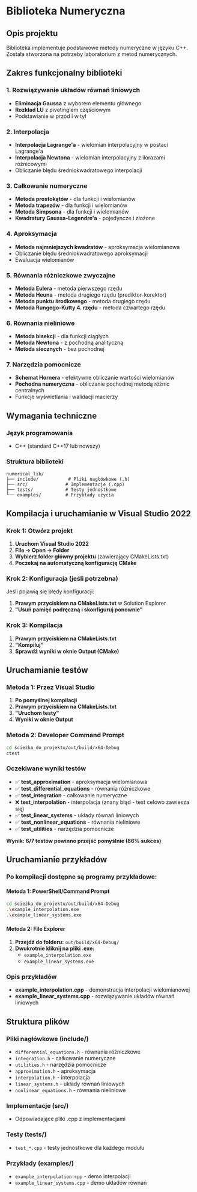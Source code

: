 # Biblioteka Numeryczna

## Opis projektu
Biblioteka implementuje podstawowe metody numeryczne w języku C++. Została stworzona na potrzeby laboratorium z metod numerycznych.

## Zakres funkcjonalny biblioteki

### 1. Rozwiązywanie układów równań liniowych
- **Eliminacja Gaussa** z wyborem elementu głównego
- **Rozkład LU** z pivotingiem częściowym
- Podstawianie w przód i w tył

### 2. Interpolacja
- **Interpolacja Lagrange'a** - wielomian interpolacyjny w postaci Lagrange'a
- **Interpolacja Newtona** - wielomian interpolacyjny z ilorazami różnicowymi
- Obliczanie błędu średniokwadratowego interpolacji

### 3. Całkowanie numeryczne
- **Metoda prostokątów** - dla funkcji i wielomianów
- **Metoda trapezów** - dla funkcji i wielomianów
- **Metoda Simpsona** - dla funkcji i wielomianów
- **Kwadratury Gaussa-Legendre'a** - pojedyncze i złożone

### 4. Aproksymacja
- **Metoda najmniejszych kwadratów** - aproksymacja wielomianowa
- Obliczanie błędu średniokwadratowego aproksymacji
- Ewaluacja wielomianów

### 5. Równania różniczkowe zwyczajne
- **Metoda Eulera** - metoda pierwszego rzędu
- **Metoda Heuna** - metoda drugiego rzędu (prediktor-korektor)
- **Metoda punktu środkowego** - metoda drugiego rzędu
- **Metoda Rungego-Kutty 4. rzędu** - metoda czwartego rzędu

### 6. Równania nieliniowe
- **Metoda bisekcji** - dla funkcji ciągłych
- **Metoda Newtona** - z pochodną analityczną
- **Metoda siecznych** - bez pochodnej

### 7. Narzędzia pomocnicze
- **Schemat Hornera** - efektywne obliczanie wartości wielomianów
- **Pochodna numeryczna** - obliczanie pochodnej metodą różnic centralnych
- Funkcje wyświetlania i walidacji macierzy

## Wymagania techniczne

### Język programowania
- C++ (standard C++17 lub nowszy)

### Struktura biblioteki
```
numerical_lib/
├── include/           # Pliki nagłówkowe (.h)
├── src/              # Implementacje (.cpp)
├── tests/            # Testy jednostkowe
└── examples/         # Przykłady użycia
```

## Kompilacja i uruchamianie w Visual Studio 2022

### Krok 1: Otwórz projekt
1. **Uruchom Visual Studio 2022**
2. **File → Open → Folder**
3. **Wybierz folder główny projektu** (zawierający CMakeLists.txt)
4. **Poczekaj na automatyczną konfigurację CMake**

### Krok 2: Konfiguracja (jeśli potrzebna)
Jeśli pojawią się błędy konfiguracji:
1. **Prawym przyciskiem na CMakeLists.txt** w Solution Explorer
2. **"Usuń pamięć podręczną i skonfiguruj ponownie"**

### Krok 3: Kompilacja
1. **Prawym przyciskiem na CMakeLists.txt**
2. **"Kompiluj"**
3. **Sprawdź wyniki w oknie Output (CMake)**

## Uruchamianie testów

### Metoda 1: Przez Visual Studio
1. **Po pomyślnej kompilacji**
2. **Prawym przyciskiem na CMakeLists.txt**
3. **"Uruchom testy"**
4. **Wyniki w oknie Output**

### Metoda 2: Developer Command Prompt
```bash
cd ścieżka_do_projektu/out/build/x64-Debug
ctest
```

### Oczekiwane wyniki testów
- ✅ **test_approximation** - aproksymacja wielomianowa
- ✅ **test_differential_equations** - równania różniczkowe
- ✅ **test_integration** - całkowanie numeryczne
- ❌ **test_interpolation** - interpolacja (znany błąd - test celowo zawiesza się)
- ✅ **test_linear_systems** - układy równań liniowych
- ✅ **test_nonlinear_equations** - równania nieliniowe
- ✅ **test_utilities** - narzędzia pomocnicze

**Wynik: 6/7 testów powinno przejść pomyślnie (86% sukces)**

## Uruchamianie przykładów

### Po kompilacji dostępne są programy przykładowe:

#### Metoda 1: PowerShell/Command Prompt
```bash
cd ścieżka_do_projektu/out/build/x64-Debug
.\example_interpolation.exe
.\example_linear_systems.exe
```

#### Metoda 2: File Explorer
1. **Przejdź do folderu:** `out/build/x64-Debug/`
2. **Dwukrotnie kliknij na pliki .exe:**
   - `example_interpolation.exe`
   - `example_linear_systems.exe`

### Opis przykładów
- **example_interpolation.cpp** - demonstracja interpolacji wielomianowej
- **example_linear_systems.cpp** - rozwiązywanie układów równań liniowych

## Struktura plików

### Pliki nagłówkowe (include/)
- `differential_equations.h` - równania różniczkowe
- `integration.h` - całkowanie numeryczne
- `utilities.h` - narzędzia pomocnicze
- `approximation.h` - aproksymacja
- `interpolation.h` - interpolacja
- `linear_systems.h` - układy równań liniowych
- `nonlinear_equations.h` - równania nieliniowe

### Implementacje (src/)
- Odpowiadające pliki .cpp z implementacjami

### Testy (tests/)
- `test_*.cpp` - testy jednostkowe dla każdego modułu

### Przykłady (examples/)
- `example_interpolation.cpp` - demo interpolacji
- `example_linear_systems.cpp` - demo układów równań
